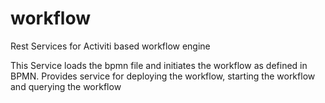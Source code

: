 # workflow
Rest Services for Activiti based workflow engine

This Service loads the bpmn file and initiates the workflow as defined in BPMN. Provides service for deploying the workflow, starting the workflow and querying the workflow
